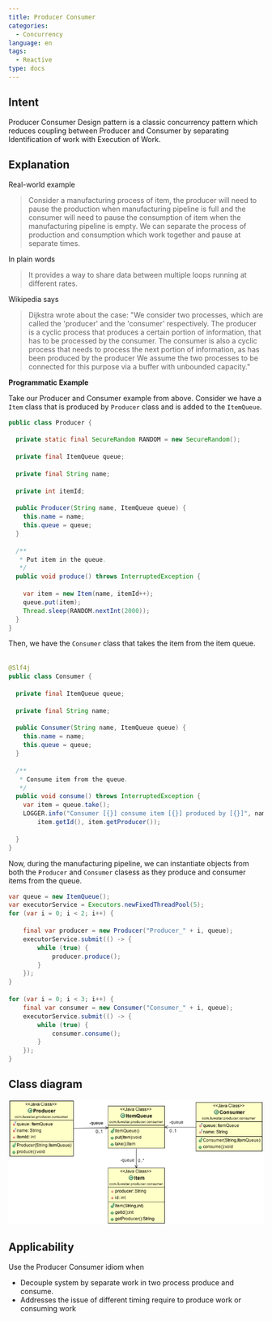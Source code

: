 ```yaml
---
title: Producer Consumer
categories:
  - Concurrency
language: en
tags:
  - Reactive
type: docs
---
```


## Intent
Producer Consumer Design pattern is a classic concurrency pattern which reduces
 coupling between Producer and Consumer by separating Identification of work with Execution of
 Work.

## Explanation 

Real-world example

> Consider a manufacturing process of item, the producer will need to pause the production when 
> manufacturing pipeline is full and the consumer will need to pause the consumption of item 
> when the manufacturing pipeline is empty. We can separate the process of production and consumption 
> which work together and pause at separate times. 

In plain words

> It provides a way to share data between multiple loops running at different rates. 

Wikipedia says
> Dijkstra wrote about the case: "We consider two processes, which are called the 'producer' 
> and the 'consumer' respectively. The producer is a cyclic process that produces a certain 
> portion of information, that has to be processed by the consumer. The consumer is also a cyclic 
> process that needs to process the next portion of information, as has been produced by the producer 
> We assume the two processes to be connected for this purpose via a buffer with unbounded capacity."

**Programmatic Example**

Take our Producer and Consumer example from above. Consider we have a `Item` class that is produced by `Producer` class and is added to the `ItemQueue`. 

```java
public class Producer {

  private static final SecureRandom RANDOM = new SecureRandom();

  private final ItemQueue queue;

  private final String name;

  private int itemId;

  public Producer(String name, ItemQueue queue) {
    this.name = name;
    this.queue = queue;
  }

  /**
   * Put item in the queue.
   */
  public void produce() throws InterruptedException {

    var item = new Item(name, itemId++);
    queue.put(item);
    Thread.sleep(RANDOM.nextInt(2000));
  }
}

```

Then, we have the `Consumer` class that takes the item from the item queue. 

```java

@Slf4j
public class Consumer {

  private final ItemQueue queue;

  private final String name;

  public Consumer(String name, ItemQueue queue) {
    this.name = name;
    this.queue = queue;
  }

  /**
   * Consume item from the queue.
   */
  public void consume() throws InterruptedException {
    var item = queue.take();
    LOGGER.info("Consumer [{}] consume item [{}] produced by [{}]", name,
        item.getId(), item.getProducer());

  }
}
``` 

Now, during the manufacturing pipeline, we can instantiate objects from both the `Producer` and `Consumer` clasess as they produce and consumer items from the queue. 

```java
var queue = new ItemQueue();
var executorService = Executors.newFixedThreadPool(5);
for (var i = 0; i < 2; i++) {

    final var producer = new Producer("Producer_" + i, queue);
    executorService.submit(() -> {
        while (true) {
            producer.produce();
        }
    });
}

for (var i = 0; i < 3; i++) {
    final var consumer = new Consumer("Consumer_" + i, queue);
    executorService.submit(() -> {
        while (true) {
            consumer.consume();
        }
    });
}

```


## Class diagram
![alt text](etc/producer-consumer.png "Producer Consumer")

## Applicability
Use the Producer Consumer idiom when

* Decouple system by separate work in two process produce and consume.
* Addresses the issue of different timing require to produce work or consuming work
